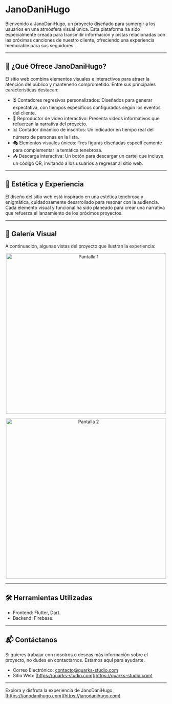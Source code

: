 # JanoDaniHugo

Bienvenido a JanoDaniHugo, un proyecto diseñado para sumergir a los usuarios en una atmósfera visual única. Esta plataforma ha sido especialmente creada para transmitir información y pistas relacionadas con las próximas canciones de nuestro cliente, ofreciendo una experiencia memorable para sus seguidores.

---

## 🎯 ¿Qué Ofrece JanoDaniHugo?

El sitio web combina elementos visuales e interactivos para atraer la atención del público y mantenerlo comprometido. Entre sus principales características destacan:

- ⏳ Contadores regresivos personalizados: Diseñados para generar expectativa, con tiempos específicos configurados según los eventos del cliente.
- 🎥 Reproductor de video interactivo: Presenta videos informativos que refuerzan la narrativa del proyecto.
- 📊 Contador dinámico de inscritos: Un indicador en tiempo real del número de personas en la lista.
- 🎭 Elementos visuales únicos: Tres figuras diseñadas específicamente para complementar la temática tenebrosa.
- 📥 Descarga interactiva: Un botón para descargar un cartel que incluye un código QR, invitando a los usuarios a regresar al sitio web.

---

## 🌌 Estética y Experiencia

El diseño del sitio web está inspirado en una estética tenebrosa y enigmática, cuidadosamente desarrollado para resonar con la audiencia. Cada elemento visual y funcional ha sido planeado para crear una narrativa que refuerza el lanzamiento de los próximos proyectos.

---

## 📸 Galería Visual

A continuación, algunas vistas del proyecto que ilustran la experiencia:

<p align="center">
  <img src="https://github.com/user-attachments/assets/1a66dc79-a196-40fe-b487-b2d18582b83a" alt="Pantalla 1" width="500">
</p>

<p align="center">
  <img src="https://github.com/user-attachments/assets/6cf1255c-f4ae-4361-a479-4f3500d1f7d5" alt="Pantalla 2" width="500">
</p>

---

## 🛠️ Herramientas Utilizadas

- Frontend: Flutter, Dart.
- Backend: Firebase.


---

## 📬 Contáctanos

Si quieres trabajar con nosotros o deseas más información sobre el proyecto, no dudes en contactarnos. Estamos aquí para ayudarte.

- Correo Electrónico: [contacto@quarks-studio.com](mailto:contacto@quarks-studio.com)
- Sitio Web: [https://quarks-studio.com](https://quarks-studio.com)

---

Explora y disfruta la experiencia de JanoDaniHugo [https://janodanihugo.com](https://janodanihugo.com)
